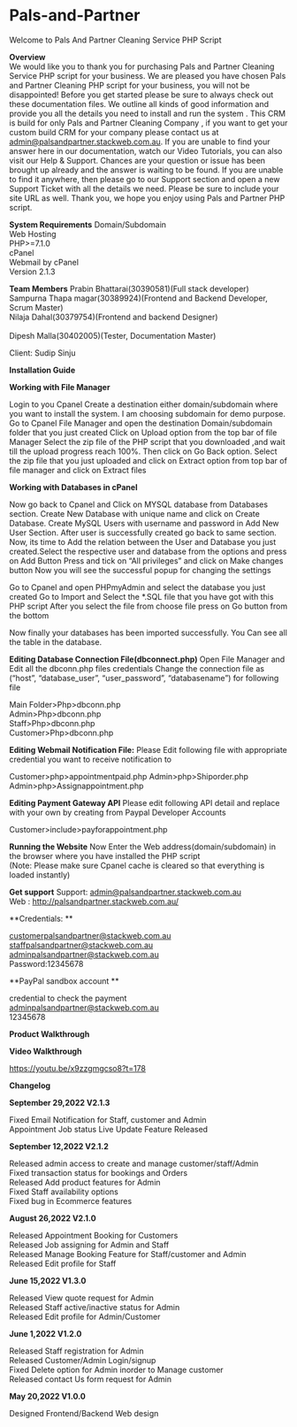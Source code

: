 # Pals-and-Partner

Welcome to Pals And Partner Cleaning Service PHP Script<br>

**Overview** <br>
We would like you to thank you for purchasing Pals and Partner Cleaning Service PHP script for your business. We are pleased you have chosen Pals and Partner Cleaning PHP script for your business, you will not be disappointed! Before you get started please be sure to always check out these documentation files. We outline all kinds of good information and provide you all the details you need to install and run the system . This CRM is build for only Pals and Partner Cleaning Company , if you want to get your custom build CRM for your company please contact us at admin@palsandpartner.stackweb.com.au.
If you are unable to find your answer here in our documentation, watch our Video Tutorials, you can also visit our Help & Support. Chances are your question or issue has been brought up already and the answer is waiting to be found. If you are unable to find it anywhere, then please go to our Support section and open a new Support Ticket with all the details we need. Please be sure to include your site URL as well. Thank you, we hope you enjoy using Pals and Partner PHP script. 

**System Requirements**
Domain/Subdomain<br>
Web Hosting<br>
PHP>=7.1.0<br>
cPanel<br>
Webmail by cPanel<br>
Version 2.1.3<br>

**Team Members**
Prabin Bhattarai(30390581)(Full stack developer)<br>
Sampurna Thapa magar(30389924)(Frontend and Backend Developer, Scrum Master)<br>
Nilaja Dahal(30379754)(Frontend and backend Designer)<br><br>
Dipesh Malla(30402005)(Tester, Documentation Master)<br>

Client: Sudip Sinju<br>


**Installation Guide**

**Working with File Manager**

Login to you Cpanel
Create a destination either domain/subdomain where you want to install the system. I am choosing subdomain for demo purpose.
Go to Cpanel File Manager and open the destination Domain/subdomain folder that you just created
Click on Upload option from the top bar of file Manager
Select the zip file of the PHP script that you downloaded ,and wait till the upload progress reach 100%. Then click on Go Back option.
Select the zip file that you just uploaded and click on Extract option from top bar of file manager and click on Extract files
 
**Working with Databases in cPanel**

Now go back to Cpanel and Click on MYSQL database from Databases section.
Create New Database with unique name and click on Create Database.
Create MySQL Users with username and password in Add New User Section. After user is successfully created go back to same section.
Now, its time to Add the relation between the User and Database you just created.Select the respective user and database from the options and press on Add Button
Press and tick on “All privileges” and click on Make changes button
Now you will see the successful popup for changing the settings

Go to Cpanel and open PHPmyAdmin and select the database you just created
Go to Import and Select the *.SQL file that you have got with this PHP script
After you select the file from choose file press on Go  button from the bottom
 
Now finally your databases has been imported successfully. You Can see all the table in the database.
 
**Editing Database Connection File(dbconnect.php)**
Open File Manager and Edit  all the dbconn.php files credentials 
Change the connection file as <br>
(“host”, “database_user”, “user_password”, “databasename”) for following file<br>

Main Folder>Php>dbconn.php<br>
Admin>Php>dbconn.php<br>
Staff>Php>dbconn.php<br>
Customer>Php>dbconn.php<br>

**Editing Webmail Notification File:**
Please Edit following file with appropriate credential you want to receive notification to
 
Customer>php>appointmentpaid.php
Admin>php>Shiporder.php
Admin>php>Assignappointment.php

**Editing Payment Gateway API**
Please edit following API detail and replace with your own by creating from Paypal Developer Accounts
 
Customer>include>payforappointment.php

**Running the Website**
Now Enter the Web address(domain/subdomain) in the browser where you have installed the PHP script<br> (Note: Please make sure Cpanel cache is cleared so that everything is loaded instantly)
 


**Get support**
Support: admin@palsandpartner.stackweb.com.au<br>
Web        : http://palsandpartner.stackweb.com.au/ <br>

**Credentials: **

customerpalsandpartner@stackweb.com.au <br>
staffpalsandpartner@stackweb.com.au <br>
adminpalsandpartner@stackweb.com.au <br>
Password:12345678 <br>

**PayPal sandbox account **

credential to check the payment <br>
adminpalsandpartner@stackweb.com.au <br>
12345678 <br>

**Product Walkthrough**

**Video Walkthrough**

https://youtu.be/x9zzgmgcso8?t=178

**Changelog**

**September 29,2022 V2.1.3**

Fixed Email Notification for Staff, customer and Admin<br>
Appointment Job status Live Update Feature Released<br>

**September  12,2022 V2.1.2**

Released admin access to create and manage customer/staff/Admin<br>
Fixed transaction status for bookings and Orders<br>
Released Add product features for Admin<br>
Fixed Staff availability options<br>
Fixed bug in Ecommerce features<br>

**August 26,2022 V2.1.0**

Released Appointment Booking for Customers<br>
Released Job assigning for Admin and Staff<br>
Released Manage Booking Feature for Staff/customer and Admin<br>
Released Edit profile for Staff<br>

**June 15,2022 V1.3.0**

Released View quote request for Admin<br>
Released Staff active/inactive status for Admin<br>
Released Edit profile for Admin/Customer<br>

**June 1,2022 V1.2.0**

Released Staff registration for Admin<br>
Released Customer/Admin Login/signup<br>
Fixed Delete option for Admin inorder to Manage customer<br>
Released contact Us form request for Admin<br>

**May 20,2022 V1.0.0**

Designed Frontend/Backend Web design<br>


